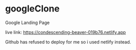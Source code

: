 # googleClone
Google Landing Page

live link:   https://condescending-beaver-019b76.netlify.app

Github has refused to deploy for me so i used netlify instead.


